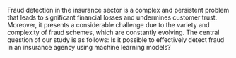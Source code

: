 
Fraud detection in the insurance sector is a complex and persistent problem that leads to significant financial losses and undermines customer trust. Moreover, it presents a considerable challenge due to the variety and complexity of fraud schemes, which are constantly evolving. The central question of our study is as follows: Is it possible to effectively detect fraud in an insurance agency using machine learning models?
